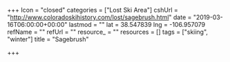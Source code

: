 +++
Icon = "closed"
categories = ["Lost Ski Area"]
cshUrl = "http://www.coloradoskihistory.com/lost/sagebrush.html"
date = "2019-03-16T06:00:00+00:00"
lastmod = ""
lat = 38.547839
lng = -106.957079
refName = ""
refUrl = ""
resource_ = ""
resources = []
tags = ["skiing", "winter"]
title = "Sagebrush"

+++
